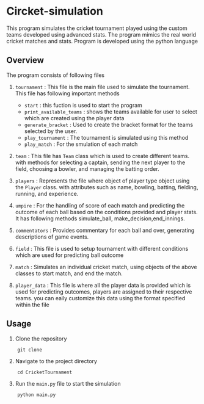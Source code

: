 # Circket-simulation

This program simulates the cricket tournament played using the custom teams developed using advanced stats. The program mimics the real world cricket matches and stats. Program is developed using the python language

## Overview

The program consists of following files 
 1. `tournament` : This file is the main file used to simulate the tournament. This file has following important methods
    * `start` : this fuction is used to start the program 
    * `print_available_teams` : shows the teams available for user to select which are created using the player data
    * `generate_bracket` : Used to create the bracket format for the teams selected by the user.
    * `play_tournament` : The tournament is simulated using this method
    * `play_match` : For the smulation of each match
 
 2. `team` : This file has `Team` class which is used to create different teams. with methods for selecting a captain, sending the next player to the field, choosing a bowler, and managing the batting order.
 3. `players` : Represents the file where object of player type object using the `Player` class. with attributes such as name, bowling, batting, fielding, running, and experience.
 4. `umpire` : For the handling of score of each match and predicting the outcome of each ball based on the conditions provided and player stats. It has following methods simulate_ball, make_decision,end_innings.
 5. `commentators` : Provides commentary for each ball and over, generating descriptions of game events.
 6. `field` : This file is used to setup tournament with different conditions which are used for predicting ball outcome
 7. `match` : Simulates an individual cricket match, using objects of the above classes to start match, and end the match.
 8. `player_data` : This file is where all the player data is provided which is used for predicting outcomes, players are assigned to their respective teams. you can eaily customize this data using the format specified within the file

## Usage
1. Clone the repository
```
    git clone 
```
2. Navigate to the project directory
```
    cd CricketTournament
```
3. Run the `main.py` file to start the simulation
```
    python main.py
```


